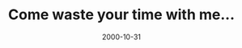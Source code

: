 ---
layout: base.njk
title : 'Come waste your time with me...' 
view_title : 'Come waste your time with me...' 
year : '2000' 
date : '2000-10-31' 
img_file : '/drawing/wastetime.png' 
html_file : 'wastetime' 
next_html : 'sayilove.html' 
year_order : '565' 
permalink : "title/{{html_file}}.html"
---